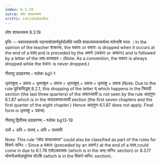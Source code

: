 ```yaml
---
index: 8.3.19
sutra: लोपः शाकल्यस्य
vritti: satishabodha
---
```



 लोपः शाकल्यस्य 8.3.19 


वृत्तिः -- वकारयकारयोः पदान्तयोरवर्णपूर्वयोर्लोपो भवति शाकल्यस्याचार्यस्य मतेनाशि परतः । In the opinion of the teacher शाकल्यः, the यकारः or वकार: is dropped when it occurs at the end of a पदम् and is preceded by the अवर्णः (अकारः or आकारः) and is followed by a letter of the अश्-प्रत्याहारः। (Note: As a convention, the यकारः is always dropped while the वकार: is never dropped.) 


गीतासु उदाहरणम् – श्लोकः bg1-1 


धृतराष्ट्रस् + उवाच = धृतराष्ट्ररु + उवाच = धृतराष्ट्रय् + उवाच = धृतराष्ट्र + उवाच (Note: Due to the rule पूर्वत्रासिद्धम् 8.2.1, this dropping of the letter य् which happens in the त्रिपादी section (the last three quarters) of the अष्टाध्यायी is not seen by the rule आद्गुणः 6.1.87 which is in the सपादसप्ताध्यायी section (the first seven chapters and the first quarter of the eight chapter.) Hence आद्गुणः 6.1.87 does not apply. Final form is धृतराष्ट्र + उवाच) 


गीतासु द्वितीयम् उदाहरणम् – श्लोकः bg13-19 


उभौ + अपि = उभाव् + अपि = उभावपि 


Note: This rule “लोपः शाकल्यस्य” could also be classified as part of the rules for विसर्ग-सन्धि:। Since a यकारः (preceded by an अवर्ण:) at the end of a पदम् could come in due to 6.1.78 एचोऽयवायावः (which is in the अच्-सन्धि: section) or 8.3.17 भोभगोअघोअपूर्वस्य योऽशि (which is in the विसर्ग-सन्धि: section). 


